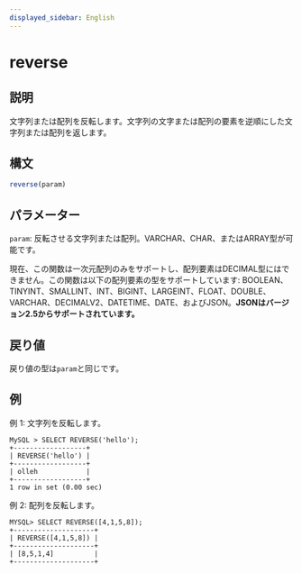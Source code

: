 ```yaml
---
displayed_sidebar: English
---
```


# reverse

## 説明

文字列または配列を反転します。文字列の文字または配列の要素を逆順にした文字列または配列を返します。

## 構文

```Haskell
reverse(param)
```

## パラメーター

`param`: 反転させる文字列または配列。VARCHAR、CHAR、またはARRAY型が可能です。

現在、この関数は一次元配列のみをサポートし、配列要素はDECIMAL型にはできません。この関数は以下の配列要素の型をサポートしています: BOOLEAN、TINYINT、SMALLINT、INT、BIGINT、LARGEINT、FLOAT、DOUBLE、VARCHAR、DECIMALV2、DATETIME、DATE、およびJSON。**JSONはバージョン2.5からサポートされています。**

## 戻り値

戻り値の型は`param`と同じです。

## 例

例 1: 文字列を反転します。

```Plain Text
MySQL > SELECT REVERSE('hello');
+------------------+
| REVERSE('hello') |
+------------------+
| olleh            |
+------------------+
1 row in set (0.00 sec)
```

例 2: 配列を反転します。

```Plain Text
MYSQL> SELECT REVERSE([4,1,5,8]);
+--------------------+
| REVERSE([4,1,5,8]) |
+--------------------+
| [8,5,1,4]          |
+--------------------+
```
